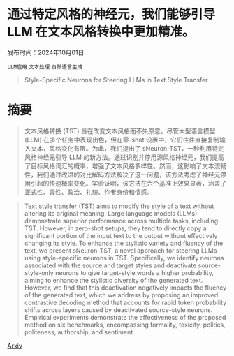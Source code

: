 # 通过特定风格的神经元，我们能够引导 LLM 在文本风格转换中更加精准。

发布时间：2024年10月01日

`LLM应用` `文本处理` `自然语言生成`

> Style-Specific Neurons for Steering LLMs in Text Style Transfer

# 摘要

> 文本风格转换 (TST) 旨在改变文本风格而不失原意。尽管大型语言模型 (LLM) 在多个任务中表现出色，但在零-shot 设置中，它们往往直接复制输入文本，风格变化有限。为此，我们提出了 sNeuron-TST，一种利用特定风格神经元引导 LLM 的新方法。通过识别并停用源风格神经元，我们提高了目标风格词汇的概率，增强了文本风格多样性。然而，这影响了文本流畅性，我们通过改进的对比解码方法解决了这一问题，该方法考虑了神经元停用引起的快速概率变化。实验证明，该方法在六个基准上效果显著，涵盖了正式性、毒性、政治、礼貌、作者身份和情感。

> Text style transfer (TST) aims to modify the style of a text without altering its original meaning. Large language models (LLMs) demonstrate superior performance across multiple tasks, including TST. However, in zero-shot setups, they tend to directly copy a significant portion of the input text to the output without effectively changing its style. To enhance the stylistic variety and fluency of the text, we present sNeuron-TST, a novel approach for steering LLMs using style-specific neurons in TST. Specifically, we identify neurons associated with the source and target styles and deactivate source-style-only neurons to give target-style words a higher probability, aiming to enhance the stylistic diversity of the generated text. However, we find that this deactivation negatively impacts the fluency of the generated text, which we address by proposing an improved contrastive decoding method that accounts for rapid token probability shifts across layers caused by deactivated source-style neurons. Empirical experiments demonstrate the effectiveness of the proposed method on six benchmarks, encompassing formality, toxicity, politics, politeness, authorship, and sentiment.

[Arxiv](https://arxiv.org/abs/2410.00593)